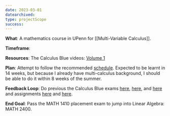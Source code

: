 ```yaml
---
date: 2023-03-01
datearchived: 
type: projectScope
success: 
---
```


**What**: A mathematics course in UPenn for [[Multi-Variable Calculus]].

**Timeframe**: 

**Resources**: The Calculus Blue videos: [Volume 1](https://www.youtube.com/playlist?list=PL8erL0pXF3JYm7VaTdKDaWc8Q3FuP8Sa7)

**Plan**: Attempt to follow the recommended [schedule](https://www2.math.upenn.edu/~ghrist/BLUE/Calc%20BLUE%20schedule.pdf). Expected to be learnt in 14 weeks, but because I already have multi-calculus background, I should be able to do it within 8 weeks of the summer.

**Feedback Loop**: Do previous the Calculus Blue exams [here](https://www2.math.upenn.edu/~ghrist/BLUE/114E%20FINAL%202017.pdf), [here](https://www2.math.upenn.edu/~ghrist/BLUE/114E%20FINAL%202018.pdf), and [here](https://www2.math.upenn.edu/~ghrist/BLUE/114E%20FINAL%202019.pdf) and assignments [here](https://www2.math.upenn.edu/~ghrist/BLUE/CALC%20BLUE%20DISCUSSION%20QUESTIONS.pdf) and [here](https://www2.math.upenn.edu/~ghrist/BLUE/CALC%20BLUE%20RECITATION%20QUESTIONS.pdf).

**End Goal**: Pass the MATH 1410 placement exam to jump into Linear Algebra: MATH 2400.